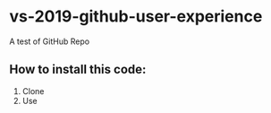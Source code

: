 # vs-2019-github-user-experience
A test of GitHub Repo

## How to install this code:

1. Clone
2. Use
